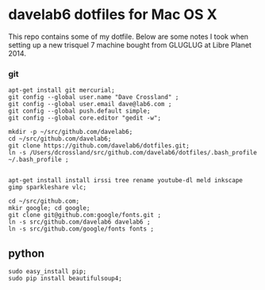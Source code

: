 # davelab6 dotfiles for Mac OS X

This repo contains some of my dotfile.
Below are some notes I took when setting up a new trisquel 7 machine bought from GLUGLUG at Libre Planet 2014.

### git

    apt-get install git mercurial;
    git config --global user.name "Dave Crossland" ;
    git config --global user.email dave@lab6.com ;
    git config --global push.default simple;
    git config --global core.editor "gedit -w";

    mkdir -p ~/src/github.com/davelab6;
    cd ~/src/github.com/davelab6;
    git clone https://github.com/davelab6/dotfiles.git;
    ln -s /Users/dcrossland/src/github.com/davelab6/dotfiles/.bash_profile ~/.bash_profile ;


    apt-get install install irssi tree rename youtube-dl meld inkscape gimp sparkleshare vlc;

    cd ~/src/github.com;
    mkir google; cd google;
    git clone git@github.com:google/fonts.git ;
    ln -s src/github.com/davelab6 davelab6 ;
    ln -s src/github.com/google/fonts fonts ;

## python

    sudo easy_install pip;
    sudo pip install beautifulsoup4;
